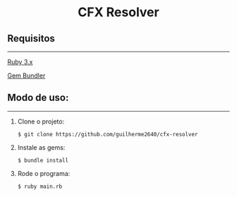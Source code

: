 <h1 align="center">CFX Resolver</h1>


<h2>Requisitos</h2>
<hr>
<a href="https://www.ruby-lang.org/en/">Ruby 3.x</a>


<a href="https://bundler.io/">Gem Bundler</a>
<h2>Modo de uso:</h2>
<hr>

<ol>
<li>Clone o projeto:


```shell
$ git clone https://github.com/guilherme2640/cfx-resolver
```
</li>
<li>Instale as gems:


```shell
$ bundle install
```
</li>
<li>Rode o programa:


```shell
$ ruby main.rb
```
</li>
</ol>